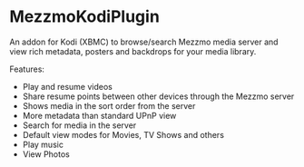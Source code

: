 # MezzmoKodiPlugin
An addon for Kodi (XBMC) to browse/search Mezzmo media server and view rich metadata, posters and backdrops for your media library.  

Features:
- Play and resume videos
- Share resume points between other devices through the Mezzmo server
- Shows media in the sort order from the server
- More metadata than standard UPnP view
- Search for media in the server
- Default view modes for Movies, TV Shows and others
- Play music
- View Photos